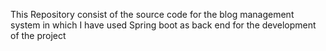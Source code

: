 This Repository consist of the source code for the blog management system in which I have used Spring boot as back end for the development of the project
